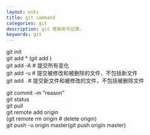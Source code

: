 ```yaml
---
layout: wiki
title: git command
categories: git
description: git 常用命令记录。
keywords: git
---
```


git init  
git add * (git add <filename>)  
	git add -A # 提交所有变化  
	git add -u # 提交被修改和被删除的文件，不包括新文件  
	git add . # 提交新文件和被修改的文件，不包括被删除文件  

git commit -m "reason"    
git status     
git pull    
git remote add origin <repository link>    
(git remote rm origin # delete origin)    
git push -u origin master(git push origin master)    


